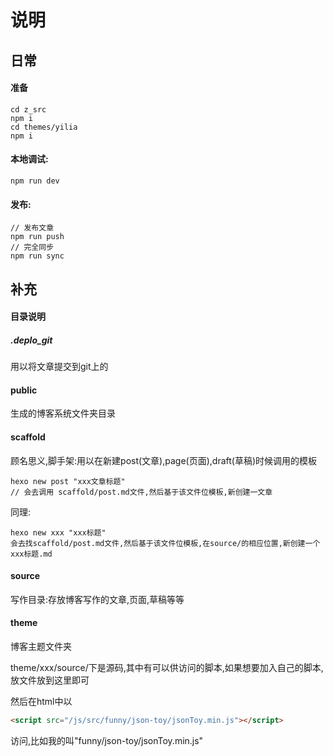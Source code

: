 # 说明

## 日常

#### 准备

```
cd z_src
npm i
cd themes/yilia
npm i
```

#### 本地调试:

````
npm run dev
````

#### 发布:
````
// 发布文章
npm run push
// 完全同步
npm run sync
````

## 补充


#### 目录说明


##### .deplo_git

用以将文章提交到git上的


#### public 

生成的博客系统文件夹目录


#### scaffold

顾名思义,脚手架:用以在新建post(文章),page(页面),draft(草稿)时候调用的模板

````
hexo new post "xxx文章标题"
// 会去调用 scaffold/post.md文件,然后基于该文件位模板,新创建一文章
````

同理:

````
hexo new xxx "xxx标题" 
会去找scaffold/post.md文件,然后基于该文件位模板,在source/的相应位置,新创建一个xxx标题.md
````


#### source

写作目录:存放博客写作的文章,页面,草稿等等


#### theme

博客主题文件夹

theme/xxx/source/下是源码,其中有可以供访问的脚本,如果想要加入自己的脚本,放文件放到这里即可

然后在html中以
```html
<script src="/js/src/funny/json-toy/jsonToy.min.js"></script>
```
访问,比如我的叫"funny/json-toy/jsonToy.min.js"


